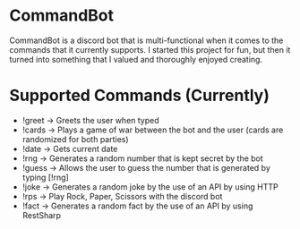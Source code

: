 # CommandBot

CommandBot is a discord bot that is multi-functional when it comes to the commands that it currently supports. I started this project for fun, but then it turned into something that I valued and thoroughly enjoyed creating.

# Supported Commands (Currently)
* !greet -> Greets the user when typed
* !cards -> Plays a game of war between the bot and the user (cards are randomized for both parties)
* !date -> Gets current date
* !rng -> Generates a random number that is kept secret by the bot
* !guess -> Allows the user to guess the number that is generated by typing [!rng]
* !joke -> Generates a random joke by the use of an API by using HTTP
* !rps -> Play Rock, Paper, Scissors with the discord bot
* !fact -> Generates a random fact by the use of an API by using RestSharp
